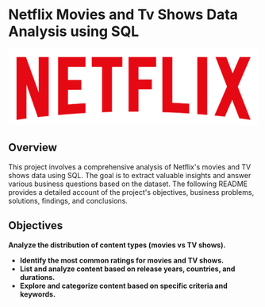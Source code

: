 # Netflix Movies and Tv Shows Data Analysis using SQL

![Netflix Logo](https://github.com/alafia18/netflix_sql_project/blob/main/logo.png)

## Overview
This project involves a comprehensive analysis of Netflix's movies and TV shows data using SQL. The goal is to extract valuable insights and answer various business questions based on the dataset. The following README provides a detailed account of the project's objectives, business problems, solutions, findings, and conclusions.
## Objectives
 **Analyze the distribution of content types (movies vs TV shows).**
- **Identify the most common ratings for movies and TV shows.**
- **List and analyze content based on release years, countries, and durations.**
- **Explore and categorize content based on specific criteria and keywords.**

